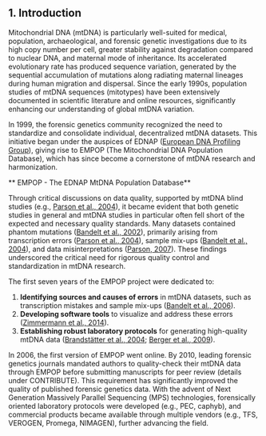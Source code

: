 ## 1. Introduction

Mitochondrial DNA (mtDNA) is particularly well-suited for medical, population, archaeological, and forensic genetic investigations due to its high copy number per cell, greater stability against degradation compared to nuclear DNA, and maternal mode of inheritance. Its accelerated evolutionary rate has produced sequence variation, generated by the sequential accumulation of mutations along radiating maternal lineages during human migration and dispersal. Since the early 1990s, population studies of mtDNA sequences (mitotypes) have been extensively documented in scientific literature and online resources, significantly enhancing our understanding of global mtDNA variation.

In 1999, the forensic genetics community recognized the need to standardize and consolidate individual, decentralized mtDNA datasets. This initiative began under the auspices of EDNAP ([European DNA Profiling Group](https://www.isfg.org/EDNAP)), giving rise to EMPOP (The Mitochondrial DNA Population Database), which has since become a cornerstone of mtDNA research and harmonization.

** EMPOP - The EDNAP MtDNA Population Database**

Through critical discussions on data quality, supported by mtDNA blind studies (e.g., [Parson et al., 2004](https://doi.org/10.1016/j.forsciint.2003.11.008)), it became evident that both genetic studies in general and mtDNA studies in particular often fell short of the expected and necessary quality standards. Many datasets contained phantom mutations ([Bandelt et al., 2002](https://doi.org/10.1086/344397)), primarily arising from transcription errors ([Parson et al., 2004](https://doi.org/10.1016/j.forsciint.2003.11.008)), sample mix-ups ([Bandelt et al., 2004](https://doi.org/10.1016/j.forsciint.2003.11.008)), and data misinterpretations ([Parson, 2007](https://doi.org/10.1016/j.forsciint.2006.07.004)). These findings underscored the critical need for rigorous quality control and standardization in mtDNA research.

The first seven years of the EMPOP project were dedicated to:  

1. **Identifying sources and causes of errors** in mtDNA datasets, such as transcription mistakes and sample mix-ups ([Bandelt et al., 2006](https://doi.org/10.1007/3-540-31789-9_4)).  
2. **Developing software tools** to visualize and address these errors ([Zimmermann et al., 2014](https://doi.org/10.3325/cmj.2014.55.115)).  
3. **Establishing robust laboratory protocols** for generating high-quality mtDNA data ([Brandstätter et al., 2004](https://doi.org/10.1007/s00414-004-0466-z); [Berger et al., 2009](https://doi.org/10.1007/s00414-004-0466-z)).  

In 2006, the first version of EMPOP went online. By 2010, leading forensic genetics journals mandated authors to quality-check their mtDNA data through EMPOP before submitting manuscripts for peer review (details under CONTRIBUTE). This requirement has significantly improved the quality of published forensic genetics data. With the advent of Next Generation Massively Parallel Sequencing (MPS) technologies, forensically oriented laboratory protocols were developed (e.g., PEC, caphyb), and commercial products became available through multiple vendors (e.g., TFS, VEROGEN, Promega, NIMAGEN), further advancing the field.

